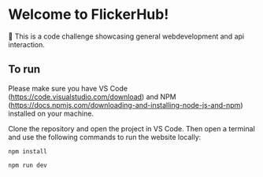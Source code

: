 # Welcome to FlickerHub!

📖 This is a code challenge showcasing general webdevelopment and api interaction.

## To run

Please make sure you have VS Code (https://code.visualstudio.com/download) and NPM (https://docs.npmjs.com/downloading-and-installing-node-js-and-npm) installed on your machine.

Clone the repository and open the project in VS Code. Then open a terminal and use the following commands to run the website locally:

```shellscript
npm install
```

```shellscript
npm run dev
```
